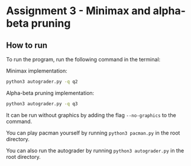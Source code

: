 # Assignment 3 - Minimax and alpha-beta pruning

## How to run

To run the program, run the following command in the terminal:

Minimax implementation:
```bash
python3 autograder.py -q q2
```

Alpha-beta pruning implementation:
```bash
python3 autograder.py -q q3
```

It can be run without graphics by adding the flag `--no-graphics` to the command.

You can play pacman yourself by running `python3 pacman.py` in the root directory.

You can also run the autograder by running `python3 autograder.py` in the root directory.

